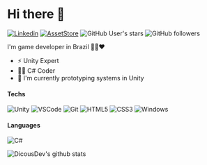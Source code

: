 # Hi there 👋
[![Linkedin](https://img.shields.io/badge/Linkedin-blue?style=flat&logo=linkedin)](https://www.linkedin.com/in/rafael-morais-correa-b1ab7a81/)
[![AssetStore](https://img.shields.io/badge/Unity_Asset_Store-black?style=flat&logo=unity)](https://assetstore.unity.com/publishers/39910)
![GitHub User's stars](https://img.shields.io/github/stars/dicousdev?style=flat&logo=github)
![GitHub followers](https://img.shields.io/github/followers/dicousdev?style=flat&logo=github)

I'm game developer in Brazil 👨‍💻❤

- ⚡ Unity Expert
- 👨‍💻 C# Coder
- 🌱 I'm currently prototyping systems in Unity

#### Techs
![Unity](https://img.shields.io/badge/-Unity-020202?style=flat&logo=unity&logoColor=white)
![VSCode](https://img.shields.io/badge/-VSCode-0085D1?style=flat&logo=visual-studio-code&logoColor=white)
![Git](https://img.shields.io/badge/-Git-F05032?style=flat&logo=git&logoColor=white)
![HTML5](https://img.shields.io/badge/-HTML5-E34F26?style=flat&logo=html5&logoColor=white)
![CSS3](https://img.shields.io/badge/-CSS3-549FDE?style=flat&logo=css3&logoColor=white)
![Windows](https://img.shields.io/badge/-Windows-00ADEF?style=flat&logo=windows&logoColor=white)

#### Languages
![C#](https://img.shields.io/badge/-CSharp-239120?style=flat&logo=c-Sharp&logoColor=white)

![DicousDev's github stats](https://github-readme-stats.vercel.app/api?username=DicousDev&show_icons=true&theme=dark)

<!--
**DicousDev/DicousDev** is a ✨ _special_ ✨ repository because its `README.md` (this file) appears on your GitHub profile.

Here are some ideas to get you started:

- 🔭 I’m currently working on ...
- 🌱 I’m currently learning ...
- 👯 I’m looking to collaborate on ...
- 🤔 I’m looking for help with ...
- 💬 Ask me about ...
- 📫 How to reach me: ...
- 😄 Pronouns: ...
- ⚡ Fun fact: ...
-->
